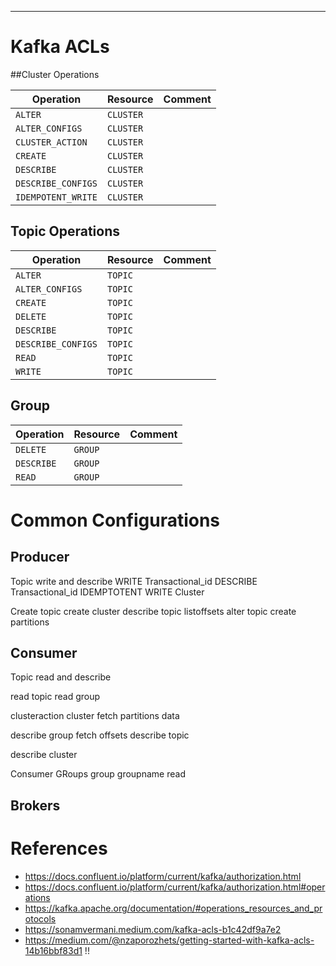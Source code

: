 ---
# Kafka ACLs

##Cluster Operations

| Operation          | Resource  | Comment |
|--------------------|-----------|---------|
| `ALTER`            | `CLUSTER` | |
| `ALTER_CONFIGS`    | `CLUSTER` | |
| `CLUSTER_ACTION`   | `CLUSTER` | |
| `CREATE`           | `CLUSTER` | |
| `DESCRIBE`         | `CLUSTER` | |
| `DESCRIBE_CONFIGS` | `CLUSTER` | |
| `IDEMPOTENT_WRITE` | `CLUSTER` | |


## Topic Operations

| Operation          | Resource  | Comment |
|--------------------|-----------|---------|
| `ALTER`            | `TOPIC`   | |
| `ALTER_CONFIGS`    | `TOPIC`   | |
| `CREATE`           | `TOPIC`   | |
| `DELETE`           | `TOPIC`   | |
| `DESCRIBE`         | `TOPIC`   | |
| `DESCRIBE_CONFIGS` | `TOPIC`   | |
| `READ`             | `TOPIC`   | |
| `WRITE`            | `TOPIC`   | |

## Group

| Operation          | Resource  | Comment |
|--------------------|-----------|---------|
| `DELETE`           | `GROUP`   | |
| `DESCRIBE`         | `GROUP`   | |
| `READ`             | `GROUP`   | |

# Common Configurations

## Producer
Topic write and describe
WRITE Transactional_id
DESCRIBE Transactional_id
IDEMPTOTENT WRITE Cluster

Create topic
create cluster
describe topic listoffsets
alter topic create partitions

## Consumer
Topic read and describe

read topic
read group

clusteraction cluster fetch partitions data

describe group fetch offsets
describe topic

describe cluster

Consumer GRoups
group groupname read

## Brokers


# References
* https://docs.confluent.io/platform/current/kafka/authorization.html
* https://docs.confluent.io/platform/current/kafka/authorization.html#operations
* https://kafka.apache.org/documentation/#operations_resources_and_protocols
* https://sonamvermani.medium.com/kafka-acls-b1c42df9a7e2
* https://medium.com/@nzaporozhets/getting-started-with-kafka-acls-14b16bbf83d1 !!
